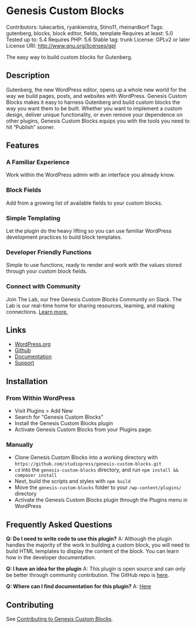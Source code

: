 # Genesis Custom Blocks #

Contributors: lukecarbis, ryankienstra, Stino11, rheinardkorf
Tags: gutenberg, blocks, block editor, fields, template
Requires at least: 5.0
Tested up to: 5.4
Requires PHP: 5.6
Stable tag: trunk
License: GPLv2 or later
License URI: http://www.gnu.org/licenses/gpl

The easy way to build custom blocks for Gutenberg.

## Description ##

Gutenberg, the new WordPress editor, opens up a whole new world for the way we build pages, posts, and websites with WordPress. Genesis Custom Blocks makes it easy to harness Gutenberg and build custom blocks the way you want them to be built. Whether you want to implement a custom design, deliver unique functionality, or even remove your dependence on other plugins, Genesis Custom Blocks equips you with the tools you need to hit “Publish” sooner.

## Features ##

### A Familiar Experience ###
Work within the WordPress admin with an interface you already know.

### Block Fields ###
Add from a growing list of available fields to your custom blocks.

### Simple Templating ###
Let the plugin do the heavy lifting so you can use familiar WordPress development practices to build block templates.

### Developer Friendly Functions ###
Simple to use functions, ready to render and work with the values stored through your custom block fields.

### Connect with Community ###
Join The Lab, our free Genesis Custom Blocks Community on Slack. The Lab is our real-time home for sharing resources, learning, and making connections. [Learn more.](https://getblocklab.com/welcome-to-the-lab/)

## Links ##
* [WordPress.org](https://wordpress.org/plugins/genesis-custom-blocks)
* [Github](https://github.com/studiopress/genesis-custom-blocks)
* [Documentation](https://getblocklab.com/docs)
* [Support](https://wordpress.org/support/plugin/genesis-custom-blocks)

## Installation ##
### From Within WordPress ###
* Visit Plugins > Add New
* Search for "Genesis Custom Blocks"
* Install the Genesis Custom Blocks plugin
* Activate Genesis Custom Blocks from your Plugins page.

### Manually ###
* Clone Genesis Custom Blocks into a working directory with `https://github.com/studiopress/genesis-custom-blocks.git`
* `cd` into the `genesis-custom-blocks` directory, and run `npm install && composer install`
* Next, build the scripts and styles with `npm build`
* Move the `genesis-custom-blocks` folder to your `/wp-content/plugins/` directory
* Activate the Genesis Custom Blocks plugin through the Plugins menu in WordPress

## Frequently Asked Questions ###
**Q: Do I need to write code to use this plugin?**
A: Although the plugin handles the majority of the work in building a custom block, you will need to build HTML templates to display the content of the block. You can learn how in the developer documentation.

**Q: I have an idea for the plugin**
A: This plugin is open source and can only be better through community contribution. The GitHub repo is [here](https://github.com/studiopress/genesis-custom-blocks).

**Q: Where can I find documentation for this plugin?**
A: [Here](https://getblocklab.com/docs/)

## Contributing ##

See [Contributing to Genesis Custom Blocks](https://github.com/studiopress/genesis-custom-blocks/blob/develop/CONTRIBUTING.md).
